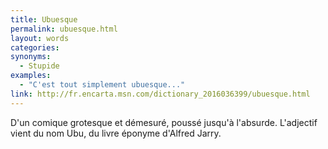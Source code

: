 ```yaml
---
title: Ubuesque
permalink: ubuesque.html
layout: words
categories:
synonyms:
  - Stupide
examples:
  - "C'est tout simplement ubuesque..."
link: http://fr.encarta.msn.com/dictionary_2016036399/ubuesque.html
---
```


D'un comique grotesque et démesuré, poussé jusqu'à l'absurde. L'adjectif vient du nom Ubu, du livre éponyme d'Alfred Jarry.

